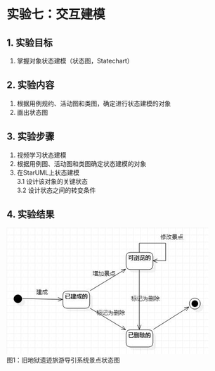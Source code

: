 # 实验七：交互建模

## 1. 实验目标

1. 掌握对象状态建模（状态图，Statechart）  

## 2. 实验内容

1. 根据用例规约、活动图和类图，确定进行状态建模的对象  
2. 画出状态图  

## 3. 实验步骤

1. 视频学习状态建模  
2. 根据用例图、活动图和类图确定状态建模的对象  
3. 在StarUML上状态建模   
    3.1 设计该对象的关键状态  
    3.2 设计状态之间的转变条件  
    
## 4. 实验结果

![景点状态图](./Lab7_StatechartDiagram_Scenery.jpg)   
图1：旧地狱遗迹旅游导引系统景点状态图  
